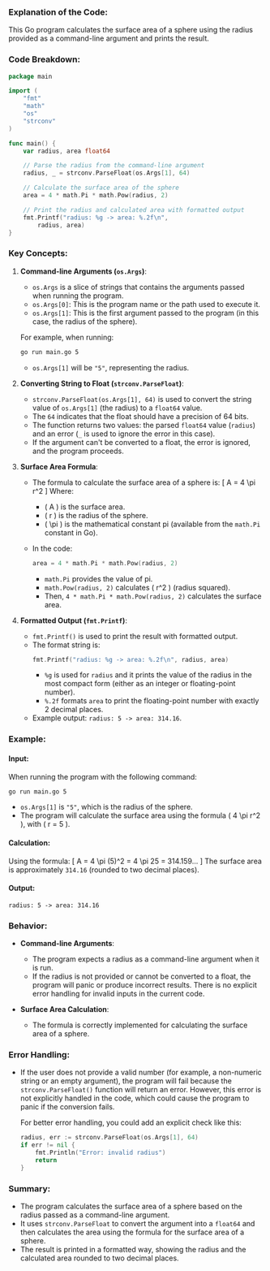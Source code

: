### Explanation of the Code:

This Go program calculates the surface area of a sphere using the radius provided as a command-line argument and prints the result.

### Code Breakdown:

```go
package main

import (
	"fmt"
	"math"
	"os"
	"strconv"
)

func main() {
	var radius, area float64

	// Parse the radius from the command-line argument
	radius, _ = strconv.ParseFloat(os.Args[1], 64)

	// Calculate the surface area of the sphere
	area = 4 * math.Pi * math.Pow(radius, 2)

	// Print the radius and calculated area with formatted output
	fmt.Printf("radius: %g -> area: %.2f\n",
		radius, area)
}
```

### Key Concepts:

1. **Command-line Arguments (`os.Args`)**:
   - `os.Args` is a slice of strings that contains the arguments passed when running the program.
   - `os.Args[0]`: This is the program name or the path used to execute it.
   - `os.Args[1]`: This is the first argument passed to the program (in this case, the radius of the sphere).
   
   For example, when running:
   ```bash
   go run main.go 5
   ```
   - `os.Args[1]` will be `"5"`, representing the radius.

2. **Converting String to Float (`strconv.ParseFloat`)**:
   - `strconv.ParseFloat(os.Args[1], 64)` is used to convert the string value of `os.Args[1]` (the radius) to a `float64` value.
   - The `64` indicates that the float should have a precision of 64 bits.
   - The function returns two values: the parsed `float64` value (`radius`) and an error (`_` is used to ignore the error in this case).
   - If the argument can't be converted to a float, the error is ignored, and the program proceeds.

3. **Surface Area Formula**:
   - The formula to calculate the surface area of a sphere is:
     \[
     A = 4 \pi r^2
     \]
     Where:
     - \( A \) is the surface area.
     - \( r \) is the radius of the sphere.
     - \( \pi \) is the mathematical constant pi (available from the `math.Pi` constant in Go).
   
   - In the code:
     ```go
     area = 4 * math.Pi * math.Pow(radius, 2)
     ```
     - `math.Pi` provides the value of pi.
     - `math.Pow(radius, 2)` calculates \( r^2 \) (radius squared).
     - Then, `4 * math.Pi * math.Pow(radius, 2)` calculates the surface area.

4. **Formatted Output (`fmt.Printf`)**:
   - `fmt.Printf()` is used to print the result with formatted output.
   - The format string is:
     ```go
     fmt.Printf("radius: %g -> area: %.2f\n", radius, area)
     ```
     - `%g` is used for `radius` and it prints the value of the radius in the most compact form (either as an integer or floating-point number).
     - `%.2f` formats `area` to print the floating-point number with exactly 2 decimal places.
   - Example output: `radius: 5 -> area: 314.16`.

### Example:

#### Input:
When running the program with the following command:

```bash
go run main.go 5
```

- `os.Args[1]` is `"5"`, which is the radius of the sphere.
- The program will calculate the surface area using the formula \( 4 \pi r^2 \), with \( r = 5 \).

#### Calculation:
Using the formula:
\[
A = 4 \pi (5)^2 = 4 \pi 25 = 314.159...
\]
The surface area is approximately `314.16` (rounded to two decimal places).

#### Output:
```text
radius: 5 -> area: 314.16
```

### Behavior:

- **Command-line Arguments**:
  - The program expects a radius as a command-line argument when it is run.
  - If the radius is not provided or cannot be converted to a float, the program will panic or produce incorrect results. There is no explicit error handling for invalid inputs in the current code.

- **Surface Area Calculation**:
  - The formula is correctly implemented for calculating the surface area of a sphere.

### Error Handling:

- If the user does not provide a valid number (for example, a non-numeric string or an empty argument), the program will fail because the `strconv.ParseFloat()` function will return an error. However, this error is not explicitly handled in the code, which could cause the program to panic if the conversion fails.
  
  For better error handling, you could add an explicit check like this:

  ```go
  radius, err := strconv.ParseFloat(os.Args[1], 64)
  if err != nil {
      fmt.Println("Error: invalid radius")
      return
  }
  ```

### Summary:

- The program calculates the surface area of a sphere based on the radius passed as a command-line argument.
- It uses `strconv.ParseFloat` to convert the argument into a `float64` and then calculates the area using the formula for the surface area of a sphere.
- The result is printed in a formatted way, showing the radius and the calculated area rounded to two decimal places.